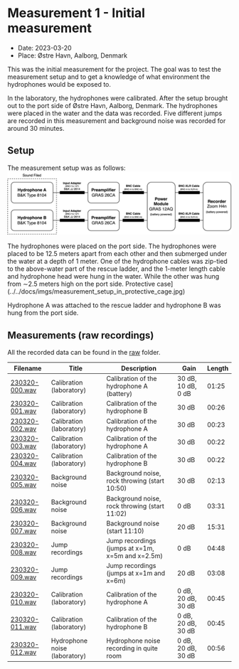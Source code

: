 # Measurement 1 - Initial measurement

- Date: 2023-03-20
- Place: Østre Havn, Aalborg, Denmark

This was the initial measurement for the project. The goal was to test the measurement setup and to get a knowledge of what environment the hydrophones would be exposed to.

In the laboratory, the hydrophones were calibrated. After the setup brought out to the port side of Østre Havn, Aalborg, Denmark. The hydrophones were placed in the water and the data was recorded. Five different jumps are recorded in this measurement and background noise was recorded for around 30 minutes.

## Setup

The measurement setup was as follows:
![Measurement setup](../../docs/imgs/blockdiagram_measurement_setup.png)

The hydrophones were placed on the port side. The hydrophones were placed to be 12.5 meters apart from each other and then submerged under the water at a depth of 1 meter. One of the hydrophone cables was zip-tied to the above-water part of the rescue ladder, and the 1-meter length cable and hydrophone head were hung in the water. While the other was hung from ∼2.5 meters high on the port side.
Protective case](../../docs/imgs/measurement_setup_in_protective_cage.jpg)

Hydrophone A was attached to the rescue ladder and hydrophone B was hung from the port side.

## Measurements (raw recordings)

All the recorded data can be found in the [raw](raw/) folder.

| Filename | Title | Description | Gain | Length |
|----------|-------|-------------|------|--------|
| [230320-000.wav](raw/230320-000.wav) | Calibration (laboratory) | Calibration of the hydrophone A (battery) | 30 dB, 10 dB, 0 dB | 01:25 |
| [230320-001.wav](raw/230320-001.wav) | Calibration (laboratory) | Calibration of the hydrophone B | 30 dB | 00:26 |
| [230320-002.wav](raw/230320-002.wav) | Calibration (laboratory) | Calibration of the hydrophone A | 30 dB | 00:23 |
| [230320-003.wav](raw/230320-003.wav) | Calibration (laboratory) | Calibration of the hydrophone A | 30 dB | 00:22 |
| [230320-004.wav](raw/230320-004.wav) | Calibration (laboratory) | Calibration of the hydrophone B | 30 dB | 00:22 |
| [230320-005.wav](raw/230320-005.wav) | Background noise | Background noise, rock throwing (start 10:50) | 30 dB | 02:13 |
| [230320-006.wav](raw/230320-006.wav) | Background noise | Background noise, rock throwing (start 11:02) | 0 dB | 03:31 |
| [230320-007.wav](raw/230320-007.wav) | Background noise | Background noise (start 11:10)  | 20 dB | 15:31 |
| [230320-008.wav](raw/230320-008.wav) | Jump recordings | Jump recordings (jumps at x=1m, x=5m and x=2.5m) | 0 dB | 04:48  |
| [230320-009.wav](raw/230320-009.wav) | Jump recordings | Jump recordings (jumps at x=1m and x=6m) | 20 dB | 03:08 |
| [230320-010.wav](raw/230320-010.wav) | Calibration (laboratory)| Calibration of the hydrophone A | 0 dB, 20 dB, 30 dB | 00:45 |
| [230320-011.wav](raw/230320-011.wav) | Calibration (laboratory)| Calibration of the hydrophone B | 0 dB, 20 dB, 30 dB | 00:45 |
| [230320-012.wav](raw/230320-012.wav) | Hydrophone noise (laboratory)| Hydrophone noise recording in quite room | 0 dB, 20 dB, 30 dB | 00:56 |
